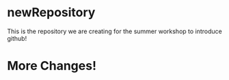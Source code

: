 # newRepository

This is the repository we are creating for the summer workshop to introduce github!

# More Changes!